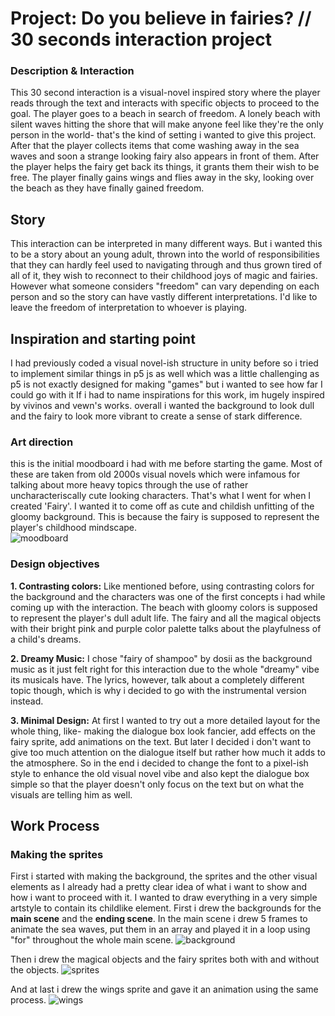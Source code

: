 # Project: Do you believe in fairies? // 30 seconds interaction project
### Description & Interaction
This 30 second interaction is a visual-novel inspired story where the player reads through the text and interacts with specific objects to proceed to the goal. 
The player goes to a beach in search of freedom. A lonely beach with silent waves hitting the shore that will make anyone feel like they're the only person in the world- that's the kind of setting i wanted to give this project.
After that the player collects items that come washing away in the sea waves and soon a strange looking fairy also appears in front of them. After the player helps the fairy get back its things, it grants them their wish to be free.
The player finally gains wings and flies away in the sky, looking over the beach as they have finally gained freedom.

## Story
This interaction can be interpreted in many different ways. But i wanted this to be a story about an young adult, thrown into the world of responsibilities that they can hardly feel used to navigating through and thus grown tired of all of it, they wish to reconnect to their childhood joys of magic and fairies. However what someone considers "freedom" can vary depending on each person and so the story can have vastly different interpretations. I'd like to leave the freedom of interpretation to whoever is playing.

## Inspiration and starting point
I had previously coded a visual novel-ish structure in unity before so i tried to implement similar things in p5 js as well which was a little challenging as p5 is not exactly designed for making "games" but i wanted to see how far I could go with it
If i had to name inspirations for this work, im hugely inspired by vivinos and vewn's works. overall i wanted the background to look dull and the fairy to look more vibrant to create a sense of stark difference.

### Art direction
  this is the initial moodboard i had with me before starting the game. Most of these are taken from old 2000s visual novels which were infamous for talking about more heavy topics through the use of rather uncharacteriscally cute looking characters. That's what I went for when I created 'Fairy'. I wanted it to come off as cute and childish unfitting of the gloomy background. This is because the fairy is supposed to represent the player's childhood mindscape.  
  ![moodboard](https://64.media.tumblr.com/c78df0308232cc49b7ec72a4dca7be03/d33062fd8235bb3a-51/s540x810/c7eb97930ba831d7470bf0905b5ba58f9d452b08.png) 

### Design objectives
**1. Contrasting colors:** Like mentioned before, using contrasting colors for the background and the characters was one of the first concepts i had while coming up with the interaction. The beach with gloomy colors is supposed to represent the player's dull adult life. The fairy and all the magical objects with their bright pink and purple color palette talks about the playfulness of a child's dreams.

**2. Dreamy Music:** I chose "fairy of shampoo" by dosii as the background music as it just felt right for this interaction due to the whole "dreamy" vibe its musicals have. The lyrics, however, talk about a completely different topic though, which is why i decided to go with the instrumental version instead.

**3. Minimal Design:** At first I wanted to try out a more detailed layout for the whole thing, like- making the dialogue box look fancier, add effects on the fairy sprite, add animations on the text. But later I decided i don't want to give too much attention on the dialogue itself but rather how much it adds to the atmosphere. So in the end i decided to change the font to a pixel-ish style to enhance the old visual novel vibe and also kept the dialogue box simple so that the player doesn't only focus on the text but on what the visuals are telling him as well.

## Work Process

### Making the sprites
First i started with making the background, the sprites and the other visual elements as I already had a pretty clear idea of what i want to show and how i want to proceed with it.
I wanted to draw everything in a very simple artstyle to contain its childlike element. First i drew the backgrounds for the **main scene** and the **ending scene**. In the main scene i drew 5 frames to animate the sea waves, put them in an array and played it in a loop using "for" throughout the whole main scene.
![background](https://64.media.tumblr.com/09026c95876bc005b2a50df99c3cd964/d33062fd8235bb3a-91/s2048x3072/ffc03f44c7995098476c469f0615178a3c6f84d8.png)

Then i drew the magical objects and the fairy sprites both with and without the objects.
  ![sprites](https://64.media.tumblr.com/9eaa5731403eb491b8e884e9131148ef/4dca9d4847bac724-11/s540x810/31d8f131e4de27b40f84e9b5c170a63882d7f774.png) 

And at last i drew the wings sprite and gave it an animation using the same process.
![wings](https://64.media.tumblr.com/ab37992b2b1c844c5f20625f6b2dd7ad/3a0cb4ff6bd3a5fe-2a/s2048x3072/28745f735b321ca56c72c9fd076d395a37fc7ffb.png)